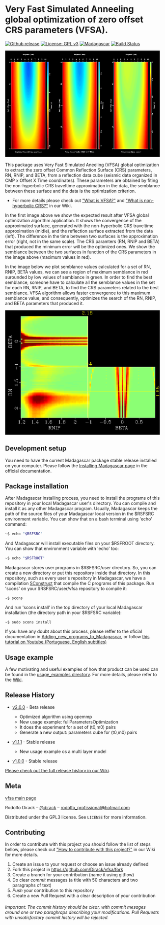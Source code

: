 # Very Fast Simulated Anneeling global optimization of zero offset CRS parameters (VFSA).

[![Github release](https://img.shields.io/github/v/release/Dirack/vfsa)](https://github.com/Dirack/vfsa/releases/latest) [![License: GPL v3](https://img.shields.io/badge/License-GPLv3-blue.svg)](https://www.gnu.org/licenses/gpl-3.0) [![Madagascar](https://img.shields.io/badge/Madagascar-v3.0-blue)](https://github.com/ahay/src/tree/master) [![Build Status](https://travis-ci.com/Dirack/vfsa.svg?branch=master)](https://travis-ci.com/Dirack/vfsa)

![Result of the convergence test](https://github.com/Dirack/vfsa/blob/master/images/surfaces.png)

This package uses Very Fast Simulated Aneeling (VFSA) global optimization to extract the zero offset Common Reflection Surface (CRS) parameters, RN, RNIP, and BETA, from a reflection data cube (seismic data organized in CMP x Offset X Time coordinates). These parameters are obtained by fiting the non-hyperbolic CRS traveltime approximation in the data, the semblance between these surface and the data is the optimization criterion.

* For more details please check out ["What is VFSA?"](https://github.com/Dirack/vfsa/wiki/Very-Fast-Simulated-Anneling-(VFSA)) and ["What is non-hyperbolic CRS?"](https://github.com/Dirack/vfsa/wiki/Non-hyperbolic-CRS) in our Wiki.

In the first image above we show the expected result after VFSA global optimization algorithm application. It shows the convergence of the approximated surface, generated with the non-hyperbolic CRS traveltime approximation (midle), and the reflection surface extracted from the data (left).
The difference in the time between two surfaces is the approximation error (right, not in the same scale). The CRS paramters (RN, RNIP and BETA)
that produced the minimum error will be the optimized ones. We show the semblance between the two surfaces in function of the CRS parameters in the image above (maximum values in red).

In the image below we plot semblance values calculated for a set of RN, RNIP, BETA values, we can see a region of maximum semblance in red surounded by low values of semblance in green. In order to find the best semblance, someone have to calculate all the semblance values in the set for each RN, RNIP, and BETA, to find the CRS parameters related to the best semblance. VFSA algorithm allows faster convergence to this maximum semblance value, and consequently, optimizes the search of the RN, RNIP, and BETA parameters that produced it.

![Result of the convergence test](https://github.com/Dirack/vfsa/blob/master/images/parametersCube.png)

## Development setup

You need to have the current Madagascar package stable release installed on your computer. Please follow the [Installing Madagascar page](http://www.ahay.org/wiki/Installation) in the official documentation.

## Package installation

After Madagascar installing process, you need to install the programs of this repository in your local Madagascar user's directory. You can compile and install it as any other Madagascar program. Usually, Madagascar keeps the path of the source files of your Madagascar local version in the $RSFSRC environment variable. You can show that on a bash terminal using 'echo' command:

```sh
~$ echo "$RSFSRC"
```

And Madagascar will install executable files on your $RSFROOT directory. You can show that environment variable with 'echo' too:

```sh
~$ echo "$RSFROOT"
```

Madagascar stores user programs in $RSFSRC/user directory. So, you can create a new directory or put this repository inside that directory. In this repository, such as every user's repository in Madagascar, we have a compilation [SConstruct](https://github.com/Dirack/vfsa/blob/master/SConstruct) that compile the C programs of this package. Run 'scons' on your $RSFSRC/user/vfsa repository to compile it:

```shell
~$ scons
```

And run 'scons install' in the top directory of your local Madagascar installation (the directory path in your $RSFSRC variable):

```shell
~$ sudo scons install
```

If you have any doubt about this process, please reffer to the oficial documentation in [Adding_new_programs_to_Madagascar](http://www.ahay.org/wiki/Adding_new_programs_to_Madagascar), or follow [this tutorial on Youtube (Portuguese, English subtitles)](https://youtu.be/3Kkh0KF_4G8)

## Usage example

A few motivating and useful examples of how that product can be used can be found in the [usage_examples directory](https://github.com/Dirack/vfsa/tree/master/usage_examples). For more details, please refer to the [Wiki](https://github.com/Dirack/vfsa/wiki).

## Release History

* [v2.0.0](https://github.com/Dirack/vfsa/releases/tag/v2.0) - Beta release
   * Optimized algorithm using opemmp
   * New usage example: fullParametersOptimization
   * It does the experiment for a set of (t0,m0) pairs
   * Generate a new output: parameters cube for (t0,m0) pairs

* [v1.1.1](https://github.com/Dirack/vfsa/releases/tag/v1.1.1) - Stable release
   * New usage example os a multi layer model

* [v1.0.0](https://github.com/Dirack/vfsa/releases/tag/v1.0) - Stable release


[Please check out the full release history in our Wiki](https://github.com/Dirack/vfsa/wiki/Release-history).

## Meta

[vfsa main page](https://github.com/Dirack/vfsa)

Rodolfo Dirack – [@dirack](https://github.com/Dirack) – rodolfo_profissional@hotmail.com

Distributed under the GPL3 license. See ``LICENSE`` for more information.

## Contributing

In order to contribute with this project you should follow the list of steps bellow, please check out ["How to contribute with this project?"](https://github.com/Dirack/vfsa/wiki/Contribute) in our Wiki for more details. 

1. Create an issue to your request or choose an issue already defined
2. Fork this project in https://github.com/Dirack/vfsa/fork 
3. Create a branch for your contribution (name it using gitflow)
4. Do clear _commit_ messages (a title with 50 characters and two paragraphs of text)
5. _Push_ your contribution to this repository
6. Create a new Pull Request with a clear description of your contribution

###### Important: The commit history should be clear, with commit mesages around one or two paraghraps describing your modifications. Pull Requests with unsatisfactory commit history will be rejected.
